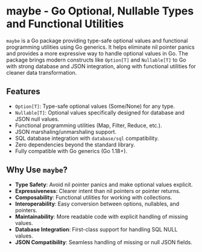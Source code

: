 # maybe - Go Optional, Nullable Types and Functional Utilities

`maybe` is a Go package providing type-safe optional values and functional
programming utilities using Go generics. It helps eliminate nil pointer panics
and provides a more expressive way to handle optional values in Go. The package
brings modern constructs like `Option[T]` and `Nullable[T]` to Go with strong
database and JSON integration, along with functional utilities for cleaner data
transformation.

## Features

- `Option[T]`: Type-safe optional values (Some/None) for any type.
- `Nullable[T]`: Optional values specifically designed for database and JSON
  null values.
- Functional programming utilities (Map, Filter, Reduce, etc.).
- JSON marshaling/unmarshaling support.
- SQL database integration with `database/sql` compatibility.
- Zero dependencies beyond the standard library.
- Fully compatible with Go generics (Go 1.18+).

## Why Use `maybe`?

- **Type Safety**: Avoid nil pointer panics and make optional values explicit.
- **Expressiveness**: Clearer intent than nil pointers or pointer returns.
- **Composability**: Functional utilities for working with collections.
- **Interoperability**: Easy conversion between options, nullables, and
  pointers.
- **Maintainability**: More readable code with explicit handling of missing
  values.
- **Database Integration**: First-class support for handling SQL NULL values.
- **JSON Compatibility**: Seamless handling of missing or null JSON fields.
